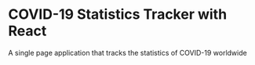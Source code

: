 # COVID-19 Statistics Tracker with React

A single page application that tracks the statistics of COVID-19 worldwide
